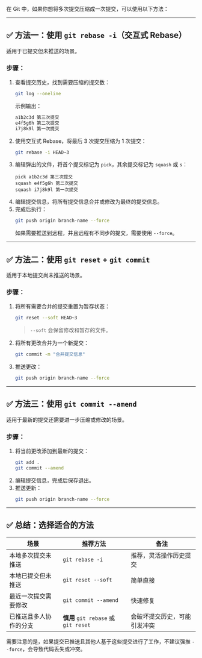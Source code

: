 在 Git 中，如果你想将多次提交压缩成一次提交，可以使用以下方法：  

---

## ✅ **方法一：使用 `git rebase -i`（交互式 Rebase）**
适用于已提交但未推送的场景。

### **步骤：**
1. 查看提交历史，找到需要压缩的提交数：
    ```bash
    git log --oneline
    ```
    示例输出：
    ```bash
    a1b2c3d 第三次提交
    e4f5g6h 第二次提交
    i7j8k9l 第一次提交
    ```
2. 使用交互式 Rebase，将最后 3 次提交压缩为 1 次提交：
    ```bash
    git rebase -i HEAD~3
    ```
3. 编辑弹出的文件，将首个提交标记为 `pick`，其余提交标记为 `squash` 或 `s`：  
    ```plaintext
    pick a1b2c3d 第三次提交
    squash e4f5g6h 第二次提交
    squash i7j8k9l 第一次提交
    ```
4. 编辑提交信息，将所有提交信息合并或修改为最终的提交信息。
5. 完成后执行：
    ```bash
    git push origin branch-name --force
    ```
    如果需要推送到远程，并且远程有不同步的提交，需要使用 `--force`。

---

## ✅ **方法二：使用 `git reset` + `git commit`**
适用于本地提交尚未推送的场景。

### **步骤：**
1. 将所有需要合并的提交重置为暂存状态：
    ```bash
    git reset --soft HEAD~3
    ```
    > `--soft` 会保留修改和暂存的文件。
2. 将所有更改合并为一个新提交：
    ```bash
    git commit -m "合并提交信息"
    ```
3. 推送更改：
    ```bash
    git push origin branch-name --force
    ```

---

## ✅ **方法三：使用 `git commit --amend`**
适用于最新的提交还需要进一步压缩或修改的场景。

### **步骤：**
1. 将当前更改添加到最新的提交：
    ```bash
    git add .
    git commit --amend
    ```
2. 编辑提交信息，完成后保存退出。
3. 推送更新：
    ```bash
    git push origin branch-name --force
    ```

---

## ✅ **总结：选择适合的方法**
| 场景                     | 推荐方法                   | 备注                       |
|--------------------------|----------------------------|----------------------------|
| 本地多次提交未推送         | `git rebase -i`            | 推荐，灵活操作历史提交      |
| 本地已提交但未推送         | `git reset --soft`         | 简单直接                   |
| 最近一次提交需要修改       | `git commit --amend`       | 快速修复                   |
| 已推送且多人协作的分支     | **慎用** `git rebase` 或 `git reset` | 会破坏提交历史，可能引发冲突 |

需要注意的是，如果提交已推送且其他人基于这些提交进行了工作，不建议强推 `--force`，会导致代码丢失或冲突。
